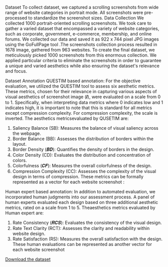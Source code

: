 Dataset
To collect dataset, we captured a scrolling screenshots from wide range of website categories in portrait mode. All screenshots were pre-processed to standardize the screenshot sizes.
 Data Collection
We collected 1000 portrait-oriented scrolling screenshots. We took care to gather a varied dataset that encompassed a variety of website categories, such as corporate, government, e-commerce, membership, and online forums. We collected our data and saved it as 922 x 744 pixel JPG images using the GoFullPage tool .The screenshots collection process resulted in 1678 image, gathered from 963 websites. To create the final dataset, we meticulously picked 1000 screenshots from this enormous collection. We applied particular criteria to eliminate the screenshots in order to guarantee a unique and varied aesthetics while also ensuring the dataset's relevance and focus. 

Dataset Annotation
QUESTIM based annotation: For the objective evaluation, we utilized the QUESTIM tool  to assess six aesthetic metrics. These metrics, chosen for their relevance in capturing various aspects of visual aesthetics of screenshot image (𝑰), were evaluated on a scale from 0 to 1. Specifically, when interpreting data metrics where 0 indicates low and 1 indicates high, it is important to note that this is standard for all metrics except compression complexity. For compression complexity, the scale is inverted. The aesthetics metricsevaluated by QUSETIM are:
1. Saliency Balance (SB): Measures the balance of visual saliency across the webpage.
2. Border Balance (BB): Assesses the distribution of borders within the layout.
3. Border Density (𝑩𝑫): Quantifies the density of borders in the design.
4. Color Density (CD): Evaluates the distribution and concentration of colors.
5. Colorfulness (𝑪𝑭): Measures the overall colorfulness of the design.
6. Compression Complexity (CC): Assesses the complexity of the visual design in terms of compression.
These metrics can be formally represented as a vector for each website screenshot :

Human expert based annotation: In addition to automated evaluation, we incorporated human judgments into our assessment process. A panel of human experts evaluated each design based on three additional aesthetic metrics, rated on a scale from 1 to 5. Theaesthetics metrics evaluated by Human expert are:
1. Rate Consistency (𝑹𝑪𝑺): Evaluates the consistency of the visual design.
2. Rate Text Clarity (RCT): Assesses the clarity and readability within website design.
3. Rate Satisfaction (RS): Measures the overall satisfaction with the design.
These human evaluations can be represented as another vector for each website screenshot

[Download  the dataset](https://drive.google.com/drive/folders/1gI9WlMelxzZNow4jT5YStgb9ynW1wbe0?usp=sharing)



